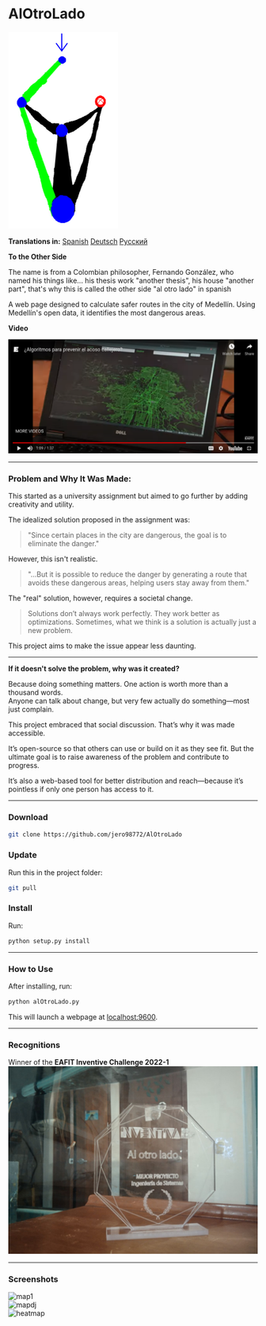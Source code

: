 # AlOtroLado

![logo](https://github.com/entifais/ST0245-Plantilla/blob/master/proyecto/codigo/alOtroLado/misc/img/logo1.png?raw=true)


**Translations in:**
[Spanish](https://github.com/jero98772/AlOtroLado/blob/main/docs/readme_es.md)
[Deutsch](https://github.com/jero98772/AlOtroLado/blob/main/docs/readme_ge.md) 
[Русский](https://github.com/jero98772/AlOtroLado/blob/main/docs/readme_ru.md)


**To the Other Side**  

The name is from a Colombian philosopher, Fernando González, who named his things like... his thesis work "another thesis", his house "another part", that's why this is called the other side "al otro lado" in spanish

A web page designed to calculate safer routes in the city of Medellín. Using Medellín's open data, it identifies the most dangerous areas.

**Video**

[![video](https://raw.githubusercontent.com/jero98772/AlOtroLado/main/misc/img/video.png)](https://www.youtube.com/watch?v=f4UW539DhlQ "AlOtroLado")

---

### Problem and Why It Was Made:

This started as a university assignment but aimed to go further by adding creativity and utility.  

The idealized solution proposed in the assignment was:

> "Since certain places in the city are dangerous, the goal is to eliminate the danger."

However, this isn't realistic.

> "...But it is possible to reduce the danger by generating a route that avoids these dangerous areas, helping users stay away from them."

The "real" solution, however, requires a societal change.  

> Solutions don’t always work perfectly. They work better as optimizations. Sometimes, what we think is a solution is actually just a new problem.  

This project aims to make the issue appear less daunting.  

---

**If it doesn't solve the problem, why was it created?**

Because doing something matters. One action is worth more than a thousand words.  
Anyone can talk about change, but very few actually do something—most just complain.

This project embraced that social discussion. That’s why it was made accessible.  

It’s open-source so that others can use or build on it as they see fit. But the ultimate goal is to raise awareness of the problem and contribute to progress.

It’s also a web-based tool for better distribution and reach—because it’s pointless if only one person has access to it.

---

### Download  

```bash
git clone https://github.com/jero98772/AlOtroLado
```

### Update  

Run this in the project folder:

```bash
git pull
```

### Install  

Run:

```bash
python setup.py install
```

---

### How to Use

After installing, run:

```bash
python alOtroLado.py
```

This will launch a webpage at [localhost:9600](http://localhost:9600/).

---

### Recognitions  

Winner of the **EAFIT Inventive Challenge 2022-1**  
![award](https://raw.githubusercontent.com/jero98772/AlOtroLado/main/misc/img/premio.jpeg)

---

### Screenshots  

![map1](https://github.com/entifais/ST0245-Plantilla/blob/master/proyecto/codigo/alOtroLado/misc/img/2022-02-23-112022_1920x1080_scrot.png?raw=true)  
![mapdj](https://github.com/entifais/ST0245-Plantilla/blob/master/proyecto/codigo/alOtroLado/misc/img/dijistra_ok.jpg?raw=true)  
![heatmap](https://github.com/entifais/ST0245-Plantilla/blob/master/proyecto/codigo/alOtroLado/misc/img/photo1649630597.jpeg?raw=true)  